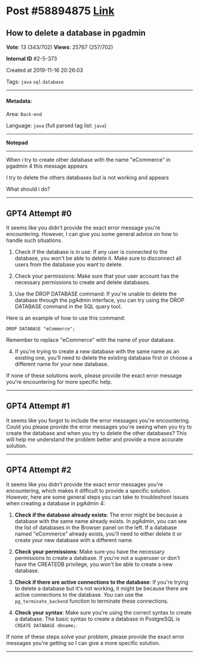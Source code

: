 
# Post \#58894875 [Link](https://stackoverflow.com/questions/58894875/)

## How to delete a database in pgadmin

**Vote**: 13 (343/702) **Views**: 25767 (257/702) 

**Internal ID** \#2-5-373

Created at 2019-11-16 20:26:03

Tags: `java` `sql` `database`

----------

#### Metadata:

Area: `Back-end`

Language: `java` (full parsed tag list: `java`)

----------

**Notepad**


----------

When i try to create other database with the name "eCommerce" in pgadmin 4 this message appears 



I try to delete the others databases but is not working and appears



What should i do?


----------
        
## GPT4 Attempt \#0

It seems like you didn't provide the exact error message you're encountering. However, I can give you some general advice on how to handle such situations.

1. Check if the database is in use: If any user is connected to the database, you won't be able to delete it. Make sure to disconnect all users from the database you want to delete.

2. Check your permissions: Make sure that your user account has the necessary permissions to create and delete databases.

3. Use the DROP DATABASE command: If you're unable to delete the database through the pgAdmin interface, you can try using the DROP DATABASE command in the SQL query tool.

Here is an example of how to use this command:

```
DROP DATABASE "eCommerce";
```

Remember to replace "eCommerce" with the name of your database.

4. If you're trying to create a new database with the same name as an existing one, you'll need to delete the existing database first or choose a different name for your new database.

If none of these solutions work, please provide the exact error message you're encountering for more specific help.

--------

## GPT4 Attempt \#1

It seems like you forgot to include the error messages you're encountering. Could you please provide the error messages you're seeing when you try to create the database and when you try to delete the other databases? This will help me understand the problem better and provide a more accurate solution.

--------

## GPT4 Attempt \#2

It seems like you didn't provide the exact error messages you're encountering, which makes it difficult to provide a specific solution. However, here are some general steps you can take to troubleshoot issues when creating a database in pgAdmin 4:

1. **Check if the database already exists**: The error might be because a database with the same name already exists. In pgAdmin, you can see the list of databases in the Browser panel on the left. If a database named "eCommerce" already exists, you'll need to either delete it or create your new database with a different name.

2. **Check your permissions**: Make sure you have the necessary permissions to create a database. If you're not a superuser or don't have the CREATEDB privilege, you won't be able to create a new database.

3. **Check if there are active connections to the database**: If you're trying to delete a database but it's not working, it might be because there are active connections to the database. You can use the `pg_terminate_backend` function to terminate these connections.

4. **Check your syntax**: Make sure you're using the correct syntax to create a database. The basic syntax to create a database in PostgreSQL is `CREATE DATABASE dbname;`.

If none of these steps solve your problem, please provide the exact error messages you're getting so I can give a more specific solution.

--------
